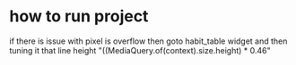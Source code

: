 # how to run project
if there is issue with pixel is overflow then goto habit_table widget and then tuning it that line height "((MediaQuery.of(context).size.height) * 0.46"
